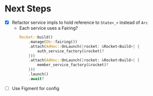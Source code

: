 # Next Steps

- [x] Refactor service impls to hold reference to `State<_>` instead of `Arc`
  - Each service uses a Fairing?
    ```rust
    Rocket::build()
        .manage(Db::fairing())
        .attach(AdHoc::OnLaunch(|rocket: &Rocket<Build>| {
            auth_service_factory(&rocket)?
        }))
        .attach(AdHoc::OnLaunch(|rocket: &Rocket<Build>| {
            member_service_factory(&rocket)?
        }))
        .launch()
        .await?
    ```
- [ ] Use Figment for config
